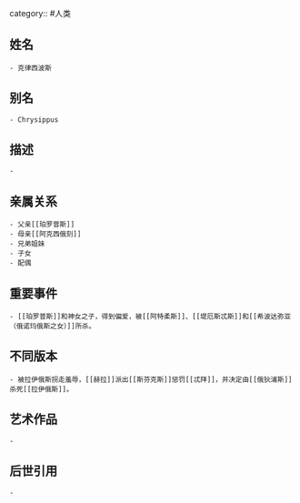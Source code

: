 category:: #人类
## 姓名
	- 克律西波斯
## 别名
	- Chrysippus
## 描述
	-
## 亲属关系
	- 父亲[[珀罗普斯]]
	- 母亲[[阿克西俄刻]]
	- 兄弟姐妹
	- 子女
	- 配偶
## 重要事件
	- [[珀罗普斯]]和神女之子，得到偏爱，被[[阿特柔斯]]、[[堤厄斯忒斯]]和[[希波达弥亚（俄诺玛俄斯之女）]]所杀。
## 不同版本
	- 被拉伊俄斯拐走羞辱，[[赫拉]]派出[[斯芬克斯]]惩罚[[忒拜]]，并决定由[[俄狄浦斯]]杀死[[拉伊俄斯]]。
## 艺术作品
	-
## 后世引用
	-
